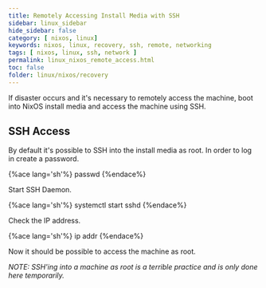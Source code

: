 ```yaml
---
title: Remotely Accessing Install Media with SSH
sidebar: linux_sidebar
hide_sidebar: false
category: [ nixos, linux]
keywords: nixos, linux, recovery, ssh, remote, networking
tags: [ nixos, linux, ssh, network ]
permalink: linux_nixos_remote_access.html
toc: false
folder: linux/nixos/recovery
---
```


If disaster occurs and it's necessary to remotely access the machine, boot into NixOS install media and access the machine using SSH.

## SSH Access

By default it's possible to SSH into the install media as root. In order to log in create a password.

{%ace lang='sh'%}
passwd
{%endace%}

Start SSH Daemon.

{%ace lang='sh'%}
systemctl start sshd
{%endace%}

Check the IP address.

{%ace lang='sh'%}
ip addr
{%endace%}

Now it should be possible to access the machine as root.

 *NOTE: SSH'ing into a machine as root is a terrible practice and is only done here temporarily.*
